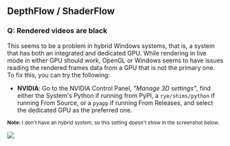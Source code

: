 

## DepthFlow / ShaderFlow

### **Q:** Rendered videos are black

This seems to be a problem in hybrid Windows systems, that is, a system that has both an integrated and dedicated GPU. While rendering in live mode in either GPU should work, OpenGL or Windows seems to have issues reading the rendered frames data from a GPU that is not the primary one. To fix this, you can try the following:

- **NVIDIA**: Go to the NVIDIA Control Panel, _"Manage 3D settings"_, find either the System's Python if running from PyPI, a `rye/shims/python` if running From Source, or a `pyapp` if running From Releases, and select the dedicated GPU as the preferred one.

<sup><b>Note:</b> I don't have an hybrid system, so this setting doesn't show in the screenshot below.</sup>

<img src="https://github.com/user-attachments/assets/2b0bb178-6248-4109-aff6-975427e5d8bf"></img>
